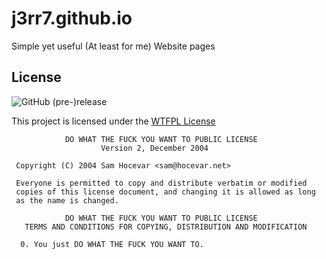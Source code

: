 # j3rr7.github.io

Simple yet useful (At least for me) Website pages



## License
![GitHub (pre-)release](https://img.shields.io/badge/relase-1.0.0-brightgreen.svg?longCache=true&style=1.0.0)



This project is licensed under the [WTFPL License](http://www.wtfpl.net/txt/copying/) 

```
            DO WHAT THE FUCK YOU WANT TO PUBLIC LICENSE
                    Version 2, December 2004

 Copyright (C) 2004 Sam Hocevar <sam@hocevar.net>

 Everyone is permitted to copy and distribute verbatim or modified
 copies of this license document, and changing it is allowed as long
 as the name is changed.

            DO WHAT THE FUCK YOU WANT TO PUBLIC LICENSE
   TERMS AND CONDITIONS FOR COPYING, DISTRIBUTION AND MODIFICATION

  0. You just DO WHAT THE FUCK YOU WANT TO.
 ```
